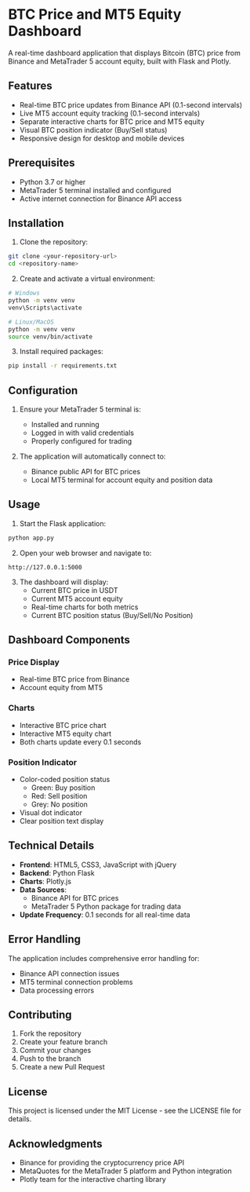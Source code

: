 # BTC Price and MT5 Equity Dashboard

A real-time dashboard application that displays Bitcoin (BTC) price from Binance and MetaTrader 5 account equity, built with Flask and Plotly.

## Features

- Real-time BTC price updates from Binance API (0.1-second intervals)
- Live MT5 account equity tracking (0.1-second intervals)
- Separate interactive charts for BTC price and MT5 equity
- Visual BTC position indicator (Buy/Sell status)
- Responsive design for desktop and mobile devices

## Prerequisites

- Python 3.7 or higher
- MetaTrader 5 terminal installed and configured
- Active internet connection for Binance API access

## Installation

1. Clone the repository:
```bash
git clone <your-repository-url>
cd <repository-name>
```

2. Create and activate a virtual environment:
```bash
# Windows
python -m venv venv
venv\Scripts\activate

# Linux/MacOS
python -m venv venv
source venv/bin/activate
```

3. Install required packages:
```bash
pip install -r requirements.txt
```

## Configuration

1. Ensure your MetaTrader 5 terminal is:
   - Installed and running
   - Logged in with valid credentials
   - Properly configured for trading

2. The application will automatically connect to:
   - Binance public API for BTC prices
   - Local MT5 terminal for account equity and position data

## Usage

1. Start the Flask application:
```bash
python app.py
```

2. Open your web browser and navigate to:
```
http://127.0.0.1:5000
```

3. The dashboard will display:
   - Current BTC price in USDT
   - Current MT5 account equity
   - Real-time charts for both metrics
   - Current BTC position status (Buy/Sell/No Position)

## Dashboard Components

### Price Display
- Real-time BTC price from Binance
- Account equity from MT5

### Charts
- Interactive BTC price chart
- Interactive MT5 equity chart
- Both charts update every 0.1 seconds

### Position Indicator
- Color-coded position status
  - Green: Buy position
  - Red: Sell position
  - Grey: No position
- Visual dot indicator
- Clear position text display

## Technical Details

- **Frontend**: HTML5, CSS3, JavaScript with jQuery
- **Backend**: Python Flask
- **Charts**: Plotly.js
- **Data Sources**:
  - Binance API for BTC prices
  - MetaTrader 5 Python package for trading data
- **Update Frequency**: 0.1 seconds for all real-time data

## Error Handling

The application includes comprehensive error handling for:
- Binance API connection issues
- MT5 terminal connection problems
- Data processing errors

## Contributing

1. Fork the repository
2. Create your feature branch
3. Commit your changes
4. Push to the branch
5. Create a new Pull Request

## License

This project is licensed under the MIT License - see the LICENSE file for details.

## Acknowledgments

- Binance for providing the cryptocurrency price API
- MetaQuotes for the MetaTrader 5 platform and Python integration
- Plotly team for the interactive charting library
